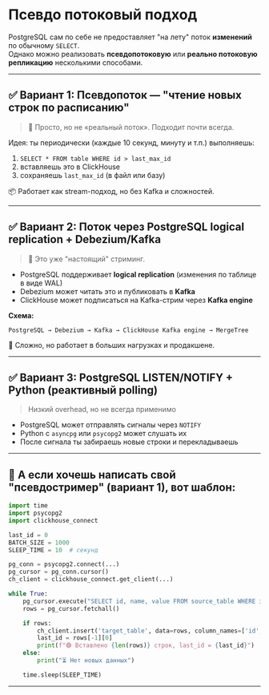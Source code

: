 # Псевдо потоковый подход
PostgreSQL сам по себе не предоставляет "на лету" поток **изменений** по обычному `SELECT`.   
Однако можно реализовать **псевдопотоковую** или **реально потоковую репликацию** несколькими способами.

---

## ✅ Вариант 1: **Псевдопоток** — "чтение новых строк по расписанию"

> 🔧 Просто, но не «реальный поток». Подходит почти всегда.

Идея: ты периодически (каждые 10 секунд, минуту и т.п.) выполняешь:

1. `SELECT * FROM table WHERE id > last_max_id`
2. вставляешь это в ClickHouse
3. сохраняешь `last_max_id` (в файл или базу)

📦 Работает как stream-подход, но без Kafka и сложностей.

---

## ✅ Вариант 2: **Поток через PostgreSQL logical replication + Debezium/Kafka**

> 🚀 Это уже "настоящий" стриминг.

* PostgreSQL поддерживает **logical replication** (изменения по таблице в виде WAL)
* Debezium может читать это и публиковать в **Kafka**
* ClickHouse может подписаться на Kafka-стрим через **Kafka engine**

**Схема:**

```
PostgreSQL → Debezium → Kafka → ClickHouse Kafka engine → MergeTree
```

📌 Сложно, но работает в больших нагрузках и продакшене.

---

## ✅ Вариант 3: **PostgreSQL LISTEN/NOTIFY + Python** (реактивный polling)

> Низкий overhead, но не всегда применимо

* PostgreSQL может отправлять сигналы через `NOTIFY`
* Python с `asyncpg` или `psycopg2` может слушать их
* После сигнала ты забираешь новые строки и перекладываешь

---

## 🔧 А если хочешь **написать свой "псевдостример"** (вариант 1), вот шаблон:

```python
import time
import psycopg2
import clickhouse_connect

last_id = 0
BATCH_SIZE = 1000
SLEEP_TIME = 10  # секунд

pg_conn = psycopg2.connect(...)
pg_cursor = pg_conn.cursor()
ch_client = clickhouse_connect.get_client(...)

while True:
    pg_cursor.execute("SELECT id, name, value FROM source_table WHERE id > %s ORDER BY id ASC LIMIT %s", (last_id, BATCH_SIZE))
    rows = pg_cursor.fetchall()

    if rows:
        ch_client.insert('target_table', data=rows, column_names=['id', 'name', 'value'])
        last_id = rows[-1][0]
        print(f"🟢 Вставлено {len(rows)} строк, last_id = {last_id}")
    else:
        print("⏳ Нет новых данных")

    time.sleep(SLEEP_TIME)
```

---


